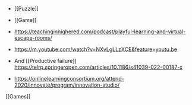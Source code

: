 - [[Puzzle]]
- [[Game]]

- https://teachinginhighered.com/podcast/playful-learning-and-virtual-escape-rooms/
- https://m.youtube.com/watch?v=NXvLgLLzXCE&feature=youtu.be

- And [[Productive failure]] https://telrp.springeropen.com/articles/10.1186/s41039-022-00187-x
- https://onlinelearningconsortium.org/attend-2020/innovate/program/innovation-studio/

[[Games]]
